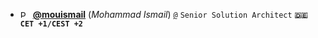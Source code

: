 - <img src="https://avatars.githubusercontent.com/u/96207520?s=24" height="12" width="12" alt="Profile picture of mouismail">&nbsp;&nbsp;**[@mouismail](https://github.com/mouismail)** (_Mohammad Ismail_) [`@`](mailto:mouismail@github.com) `Senior Solution Architect` **`🇩🇪 CET +1/CEST +2`**